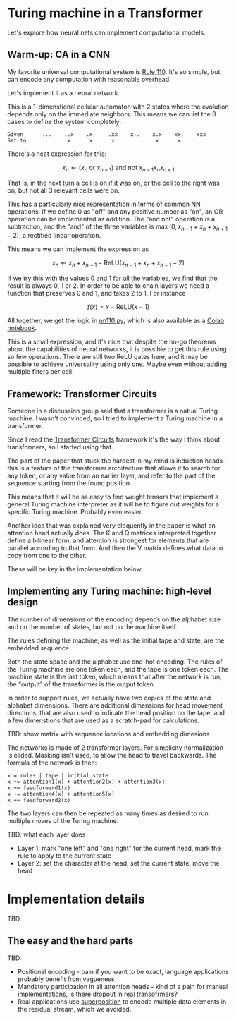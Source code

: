# Turing machine in a Transformer

Let's explore how neural nets can implement computational models.

## Warm-up: CA in a CNN

My favorite universal computational system is
[Rule 110](https://en.wikipedia.org/wiki/Rule_110).
It's so simple, but can encode any computation with reasonable overhead.

Let's implement it as a neural network.

This is a 1-dimenstional cellular automaton with 2 states where the evolution
depends only on the immediate neighbors. This means we can list the 8 cases
to define the system completely:

    Given      ...    ..x    .x.    .xx    x..    x.x    xx.    xxx
    Set to      .      x      x      x      .      x      x      .

There's a neat expression for this:

$$ x_{n} \leftarrow (x_{n} \text{ or } x_{n+1}) \text{ and not } x_{n-1} x_{n} x_{n+1} $$

That is, in the next turn a cell is on if it was on, or the cell to the right
was on, but not all 3 relevant cells were on.

This has a particularly nice representation in terms of common NN operations.
If we define 0 as "off" and any positive number as "on", an OR operation can
be implemented as addition. The "and not" operation is a subtraction, and
the "and" of the three variables is $\max(0, x_{n-1} + x_{n} + x_{n+1} - 2)$, a
rectified linear operation.

This means we can implement the expression as

$$ x_{n} \leftarrow x_{n} + x_{n+1} - \text{ReLU}(x_{n-1} + x_{n} + x_{n+1} - 2) $$

If we try this with the values 0 and 1 for all the variables, we find that
the result is always 0, 1 or 2. In order to be able to chain layers we need
a function that preserves 0 and 1, and takes 2 to 1. For instance

$$ f(x) = x - \text{ReLU}(x - 1) $$

All together, we get the logic in [nn110.py](nn110.py), which is also available
as a [Colab notebook](https://colab.research.google.com/drive/1RqB2T5sJD_8RGIkJTHL3AY0-D04WNH21).

This is a small expression, and it's nice that despite the no-go theorems
about the capabilities of neural networks, it is possible to get this rule
using so few operations. There are still two ReLU gates here, and it may be
possible to achieve universality using only one. Maybe even without adding
multiple filters per cell.

## Framework: Transformer Circuits

Someone in a discussion group said that a transformer is a natual Turing
machine. I wasn't convinced, so I tried to implement a Turing machine in
a transformer.

Since I read the
[Transformer Circuits](https://transformer-circuits.pub/2021/framework/)
framework it's the way I think about transformers, so I started using that.

The part of the paper that stuck the hardest in my mind is induction heads -
this is a feature of the transformer architecture that allows it to search
for any token, or any value from an earlier layer, and refer to the part of
the sequence starting from the found position.

This means that it will be as easy to find weight tensors that implement a
general Turing machine interpreter as it will be to figure out weights for
a specific Turing machine. Probably even easier.

Another idea that was explained very eloquently in the paper is what an
attention head actually does. The K and Q matrices interpreted together
define a bilinear form, and attention is strongest for elements that are
parallel according to that form. And then the V matrix defines what data
to copy from one to the other.

These will be key in the implementation below.

## Implementing any Turing machine: high-level design

The number of dimensions of the encoding depends on the alphabet size and
on the number of states, but not on the machine itself.

The rules defining the machine, as well as the initial tape and state,
are the embedded sequence.

Both the state space and the alphabet use one-hot encoding. The rules
of the Turing machine are one token each, and the tape is one token each.
The machine state is the last token, which means that after the network
is run, the "output" of the transformer is the output token.

In order to support rules, we actually have two copies of the state and
alphabet dimensions. There are additional dimensions for head movement
directions, that are also used to indicate the head position on the tape,
and a few dimenstions that are used as a scratch-pad for calculations.

TBD: show matrix with sequence locations and embedding dimesions

The networks is made of 2 transformer layers. For simplicity normalization
is elided. Masking isn't used, to allow the head to travel backwards.
The formula of the network is then:

    x = rules | tape | initial state
    x += attention1(x) + attention2(x) + attention3(x)
    x += feedforward1(x)
    x += attention4(x) + attention5(x)
    x += feedforward2(x)

The two layers can then be repeated as many times as desired to run multiple
moves of the Turing machine.

TBD: what each layer does
* Layer 1: mark "one left" and "one right" for the current head, mark the rule
    to apply to the current state
* Layer 2: set the character at the head, set the current state, move the head

# Implementation details

TBD

## The easy and the hard parts

TBD:

* Positional encoding - pain if you want to be exact, language applications
    probably benefit from vagueness
* Mandatory participation in all attention heads - kind of a pain for manual
    implementations, is there dropout in real transofrmers?
* Real applications use
    [superposition](https://transformer-circuits.pub/2022/toy_model/index.html)
    to encode multiple data elements in the residual stream, which we avoided.
